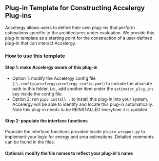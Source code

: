 Plug-in Template for Constructing Accelergy Plug-ins
--------------------------------------------------------

Accelergy allows users to define their own plug-ins that perform estimations
 specific to the architectures under evaluation. We provide this plug-in template 
as a starting point for the construction of a user-defined plug-in that can interact 
Accelergy.

### How to use this template

#### Step 1: make Accelergy aware of this plug-in

- Option 1: modify the Accelergy config file (`~\.config\accelergy\accelergy_config.yaml`)
            to include the absolute path to this folder, 
            i.e., add another item under the `estimator_plug_ins` key inside the config file.
- Option 2: run `pip3 install .` to install this plug-in into your system, 
            Accelergy will be able to identify and locate this plug-in automatically. 
            Note this plug-in needs to be REINSTALLED everytime it is updated.


#### Step 2: populate the interface functions
Populate the interface functions provided inside `plugin_wrapper.py` to implement your logic for
energy and area estimations. Detailed comments can be found in the files. 

#### Optional: modify the file names to reflect your plug-in's name











